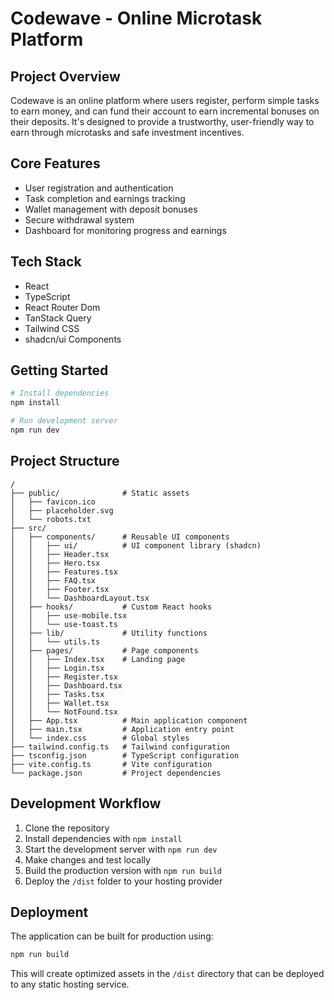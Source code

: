 
# Codewave - Online Microtask Platform

## Project Overview

Codewave is an online platform where users register, perform simple tasks to earn money, and can fund their account to earn incremental bonuses on their deposits. It's designed to provide a trustworthy, user-friendly way to earn through microtasks and safe investment incentives.

## Core Features

- User registration and authentication
- Task completion and earnings tracking
- Wallet management with deposit bonuses
- Secure withdrawal system
- Dashboard for monitoring progress and earnings

## Tech Stack

- React
- TypeScript
- React Router Dom
- TanStack Query
- Tailwind CSS
- shadcn/ui Components

## Getting Started

```sh
# Install dependencies
npm install

# Run development server
npm run dev
```

## Project Structure

```
/
├── public/              # Static assets
│   ├── favicon.ico
│   ├── placeholder.svg
│   └── robots.txt
├── src/
│   ├── components/      # Reusable UI components
│   │   ├── ui/          # UI component library (shadcn)
│   │   ├── Header.tsx
│   │   ├── Hero.tsx
│   │   ├── Features.tsx
│   │   ├── FAQ.tsx
│   │   ├── Footer.tsx
│   │   └── DashboardLayout.tsx
│   ├── hooks/           # Custom React hooks
│   │   ├── use-mobile.tsx
│   │   └── use-toast.ts
│   ├── lib/             # Utility functions
│   │   └── utils.ts
│   ├── pages/           # Page components
│   │   ├── Index.tsx    # Landing page
│   │   ├── Login.tsx
│   │   ├── Register.tsx
│   │   ├── Dashboard.tsx
│   │   ├── Tasks.tsx
│   │   ├── Wallet.tsx
│   │   └── NotFound.tsx
│   ├── App.tsx          # Main application component
│   ├── main.tsx         # Application entry point
│   └── index.css        # Global styles
├── tailwind.config.ts   # Tailwind configuration
├── tsconfig.json        # TypeScript configuration
├── vite.config.ts       # Vite configuration
└── package.json         # Project dependencies
```

## Development Workflow

1. Clone the repository
2. Install dependencies with `npm install`
3. Start the development server with `npm run dev`
4. Make changes and test locally
5. Build the production version with `npm run build`
6. Deploy the `/dist` folder to your hosting provider

## Deployment

The application can be built for production using:

```sh
npm run build
```

This will create optimized assets in the `/dist` directory that can be deployed to any static hosting service.
